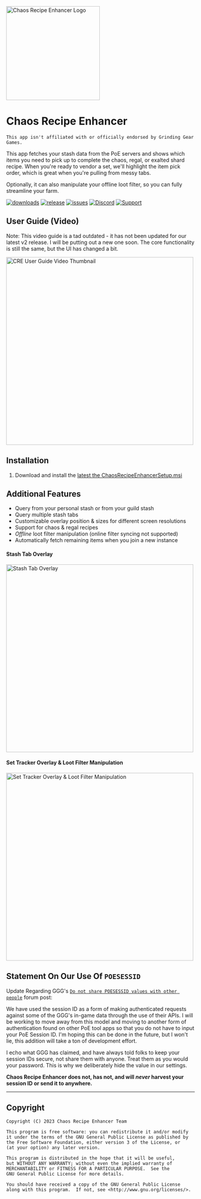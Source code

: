 <img src="https://github.com/ChaosRecipeEnhancer/EnhancePoEApp/blob/main/DocumentationAssets/CRELogo.png" width="250" alt="Chaos Recipe Enhancer Logo">

# Chaos Recipe Enhancer

``` This app isn't affiliated with or officially endorsed by Grinding Gear Games. ```

This app fetches your stash data from the PoE servers and shows which items you need to pick up to complete the chaos, regal, or exalted shard recipe. When you're ready to vendor a set, we'll highlight the item pick order, which is great when you're pulling from messy tabs.

Optionally, it can also manipulate your offline loot filter, so you can fully streamline your farm.

[![downloads][downloads-badge]][releases-link]
[![release][releases-badge]][releases-link]
[![issues][issues-badge]][issues-link]
[![Discord][discord-badge]][discord-link]
[![Support][support-badge]][support-link]

## User Guide (Video)

Note: This video guide is a tad outdated - it has not been updated for our latest v2 release. I will be putting out a new one soon. The core functionality is still the same, but the UI has changed a bit.

<a href="https://www.youtube.com/watch?v=7umgTuN8bMU">
    <img src="https://github.com/ChaosRecipeEnhancer/EnhancePoEApp/blob/main/DocumentationAssets/User-Guide-Thumbnail.png" width="500" alt="CRE User Guide Video Thumbnail">
</a>

## Installation

1. Download and install the [latest the ChaosRecipeEnhancerSetup.msi][releases-link]

## Additional Features

- Query from your personal stash or from your guild stash
- Query multiple stash tabs
- Customizable overlay position & sizes for different screen resolutions
- Support for chaos & regal recipes
- *Offline* loot filter manipulation (online filter syncing not supported)
- Automatically fetch remaining items when you join a new instance

#### Stash Tab Overlay

<img src="https://github.com/ChaosRecipeEnhancer/EnhancePoEApp/blob/main/DocumentationAssets/Stash-Tab-Overlay.gif" width="500" alt="Stash Tab Overlay">

#### Set Tracker Overlay & Loot Filter Manipulation

<img src="https://github.com/ChaosRecipeEnhancer/EnhancePoEApp/blob/main/DocumentationAssets/Main-Overlay.png" width="500" alt="Set Tracker Overlay & Loot Filter Manipulation">

## Statement On Our Use Of `POESESSID`

Update Regarding GGG's [`Do not share POESESSID values with other people`](https://www.pathofexile.com/forum/view-thread/3328601) forum post:

We have used the session ID as a form of making authenticated requests against some of the GGG's in-game data through the use of their APIs. I will be working to move away from this model and moving to another form of authentication found on other PoE tool apps so that you do not have to input your PoE Session ID. I'm hoping this can be done in the future, but I won't lie, this addition will take a ton of development effort.

I echo what GGG has claimed, and have always told folks to keep your session IDs secure, not share them with anyone. Treat them as you would your password. This is why we deliberately hide the value in our settings.

**Chaos Recipe Enhancer does not, has not, and will *never* harvest your session ID or send it to anywhere.**

---

## Copyright

```
Copyright (C) 2023 Chaos Recipe Enhancer Team

This program is free software: you can redistribute it and/or modify
it under the terms of the GNU General Public License as published by
the Free Software Foundation, either version 3 of the License, or
(at your option) any later version.

This program is distributed in the hope that it will be useful,
but WITHOUT ANY WARRANTY; without even the implied warranty of
MERCHANTABILITY or FITNESS FOR A PARTICULAR PURPOSE.  See the
GNU General Public License for more details.

You should have received a copy of the GNU General Public License
along with this program.  If not, see <http://www.gnu.org/licenses/>.
```

[downloads-badge]: https://img.shields.io/github/downloads/ChaosRecipeEnhancer/EnhancePoEApp/total?style=for-the-badge&logo=github
[discord-badge]: https://img.shields.io/discord/786617230879883307?color=5865f2&label=Discord&style=for-the-badge&logo=discord&link
[discord-link]: https://discord.gg/ryss9jnRkZ
[releases-badge]: https://img.shields.io/github/v/release/ChaosRecipeEnhancer/EnhancePoEApp?style=for-the-badge&logo=github
[releases-link]: https://github.com/ChaosRecipeEnhancer/EnhancePoEApp/releases
[issues-badge]: https://img.shields.io/github/issues-raw/ChaosRecipeEnhancer/EnhancePoEApp?style=for-the-badge
[issues-link]: https://github.com/ChaosRecipeEnhancer/EnhancePoEApp/issues
[support-badge]: https://img.shields.io/badge/Paypal-Support-<COLOR>?style=for-the-badge&logo=paypal&color=ffae29
[support-link]: https://www.paypal.com/donate/?hosted_button_id=4NDCV5J5NTEWS
[dotnet-framework-link]: https://dotnet.microsoft.com/en-us/download/dotnet-framework/net48
